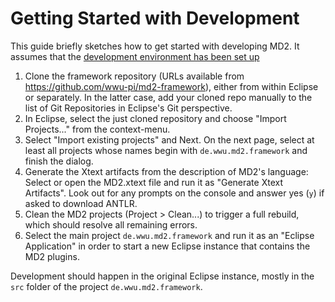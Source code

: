 Getting Started with Development
================================

This guide briefly sketches how to get started with developing MD2. It assumes that the [development environment has been set up](development-environment.md)

1. Clone the framework repository (URLs available from https://github.com/wwu-pi/md2-framework), either from within Eclipse or separately.
	In the latter case, add your cloned repo manually to the list of Git Repositories in Eclipse's Git perspective.
2. In Eclipse, select the just cloned repository and choose "Import Projects..." from the context-menu.
3. Select "Import existing projects" and Next. On the next page, select at least all projects whose names begin with `de.wwu.md2.framework` and finish the dialog.
4. Generate the Xtext artifacts from the description of MD2's language: Select or open the MD2.xtext file and run it as "Generate Xtext Artifacts". Look out for any prompts on the console and answer yes (`y`) if asked to download ANTLR.
5. Clean the MD2 projects (Project > Clean...) to trigger a full rebuild, which should resolve all remaining errors.
6. Select the main project `de.wwu.md2.framework` and run it as an "Eclipse Application" in order to start a new Eclipse instance that contains the MD2 plugins.

Development should happen in the original Eclipse instance, mostly in the `src` folder of the project `de.wwu.md2.framework`.